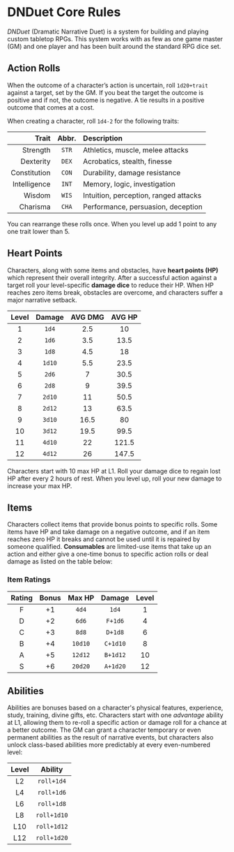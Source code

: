 # DNDuet Core Rules
_DNDuet_ (Dramatic Narrative Duet) is a system for building and playing custom tabletop RPGs. This system works with as few as one game master (GM) and one player and has been built around the standard RPG dice set.

## Action Rolls
When the outcome of a character’s action is uncertain, roll `1d20+trait` against a target, set by the GM. If you beat the target the outcome is positive and if not, the outcome is negative. A tie results in a positive outcome that comes at a cost.

When creating a character, roll `1d4-2` for the following traits:

| Trait | Abbr. | Description |
| ---:|:---:|:--- |
| Strength | `STR` | Athletics, muscle, melee attacks |
| Dexterity | `DEX` | Acrobatics, stealth, finesse |
| Constitution | `CON` | Durability, damage resistance |
| Intelligence | `INT` | Memory, logic, investigation |
| Wisdom | `WIS` | Intuition, perception, ranged attacks |
| Charisma | `CHA` | Performance, persuasion, deception |

You can rearrange these rolls once. When you level up add 1 point to any one trait lower than 5.

## Heart Points
Characters, along with some items and obstacles, have **heart points (HP)** which represent their overall integrity. After a successful action against a target roll your level-specific **damage dice** to reduce their HP. When HP reaches zero items break, obstacles are overcome, and characters suffer a major narrative setback.

| Level | Damage | AVG DMG | AVG HP |
|:---:|:---:|:---:|:---:|
| 1 | `1d4` | 2.5 | 10 |
| 2 | `1d6` | 3.5 | 13.5 |
| 3 | `1d8` | 4.5 | 18 |
| 4 | `1d10` | 5.5 | 23.5 |
| 5 | `2d6` | 7 | 30.5 |
| 6 | `2d8` | 9 | 39.5 |
| 7 | `2d10` | 11 | 50.5 |
| 8 | `2d12` | 13 | 63.5 |
| 9 | `3d10` | 16.5 | 80 |
| 10 | `3d12` | 19.5 | 99.5 |
| 11 | `4d10` | 22 | 121.5 |
| 12 | `4d12` | 26 | 147.5 |

Characters start with 10 max HP at L1. Roll your damage dice to regain lost HP after every 2 hours of rest. When you level up, roll your new damage to increase your max HP.

## Items
Characters collect items that provide bonus points to specific rolls. Some items have HP and take damage on a negative outcome, and if an item reaches zero HP it breaks and cannot be used until it is repaired by someone qualified. **Consumables** are limited-use items that take up an action and either give a one-time bonus to specific action rolls or deal damage as listed on the table below:

### Item Ratings

| Rating | Bonus | Max HP | Damage | Level |
|:---:|:---:|:---:|:---:|:---:|
| F | +1 | `4d4` | `1d4` | 1 |
| D | +2 | `6d6` | `F+1d6` | 4 |
| C | +3 | `8d8` | `D+1d8` | 6 |
| B | +4 | `10d10` | `C+1d10` | 8 |
| A | +5 | `12d12` | `B+1d12` | 10 |
| S | +6 | `20d20` | `A+1d20` | 12 |

## Abilities

Abilities are bonuses based on a character's physical features, experience, study, training, divine gifts, etc. Characters start with one _advantage_ ability at L1, allowing them to re-roll a specific action or damage roll for a chance at a better outcome. The GM can grant a character temporary or even permanent abilities as the result of narrative events, but characters also unlock class-based abilities more predictably at every even-numbered level:

| Level | Ability |
|:---:|:---:|
| L2 | `roll+1d4` |
| L4 | `roll+1d6` |
| L6 | `roll+1d8` |
| L8 | `roll+1d10` |
| L10 | `roll+1d12` |
| L12 | `roll+1d20` |
